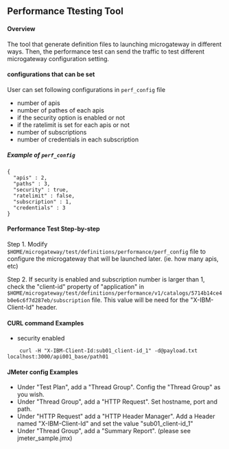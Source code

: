 ## Performance Ttesting Tool

#### Overview
The tool that generate definition files to launching microgateway in different ways. 
Then, the performance test can send the traffic to test different microgateway configuration setting. 


#### configurations that can be set
User can set following configurations in `perf_config` file
- number of apis
- number of pathes of each apis
- if the security option is enabled or not
- if the ratelimit is set for each apis or not
- number of subscriptions
- number of credentials in each subscription

#####  Example of `perf_config`
```
{
  "apis" : 2,
  "paths" : 3,
  "security" : true,
  "ratelimit" : false,
  "subscription" : 1,
  "credentials" : 3
}

```

#### Performance Test Step-by-step
Step 1. Modify `$HOME/microgateway/test/definitions/performance/perf_config` file to 
configure the microgateway that will be launched later. (ie. how many apis, etc)

Step 2. If security is enabled and subscription number is larger than 1, check the 
"client-id" property of "application" in 
`$HOME/microgateway/test/definitions/performance/v1/catalogs/5714b14ce4b0e6c6f7d287eb/subscription` file.
This value will be need for the "X-IBM-Client-Id" header.
  

#### CURL command Examples
- security enabled
```
    curl -H "X-IBM-Client-Id:sub01_client-id_1" -d@payload.txt localhost:3000/api001_base/path01
```

#### JMeter config Examples
- Under "Test Plan", add a "Thread Group". Config the "Thread Group" as you wish.
- Under "Thread Group", add a "HTTP Request". Set hostname, port and path.
- Under "HTTP Request" add a "HTTP Header Manager". Add a Header named "X-IBM-Client-Id" and set the value "sub01_client-id_1"
- Under "Thread Group", add a "Summary Report".
(please see jmeter_sample.jmx)